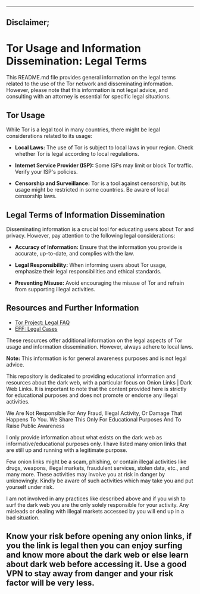 ------------------------------------------------------------------------------------
## Disclaimer;

# Tor Usage and Information Dissemination: Legal Terms

This README.md file provides general information on the legal terms related to the use of the Tor network and disseminating information. However, please note that this information is not legal advice, and consulting with an attorney is essential for specific legal situations.

## Tor Usage

While Tor is a legal tool in many countries, there might be legal considerations related to its usage:

- **Local Laws:** The use of Tor is subject to local laws in your region. Check whether Tor is legal according to local regulations.

- **Internet Service Provider (ISP):** Some ISPs may limit or block Tor traffic. Verify your ISP's policies.

- **Censorship and Surveillance:** Tor is a tool against censorship, but its usage might be restricted in some countries. Be aware of local censorship laws.

## Legal Terms of Information Dissemination

Disseminating information is a crucial tool for educating users about Tor and privacy. However, pay attention to the following legal considerations:

- **Accuracy of Information:** Ensure that the information you provide is accurate, up-to-date, and complies with the law.

- **Legal Responsibility:** When informing users about Tor usage, emphasize their legal responsibilities and ethical standards.

- **Preventing Misuse:** Avoid encouraging the misuse of Tor and refrain from supporting illegal activities.

## Resources and Further Information

- [Tor Project: Legal FAQ](https://www.torproject.org/docs/faq.html.en#Legal)
- [EFF: Legal Cases](https://www.eff.org/issues/tor-legal-faq)

These resources offer additional information on the legal aspects of Tor usage and information dissemination. However, always adhere to local laws.

**Note:** This information is for general awareness purposes and is not legal advice.


This repository is dedicated to providing educational information and resources about the dark web, with a particular focus on Onion Links | Dark Web Links. It is important to note that the content provided here is strictly for educational purposes and does not promote or endorse any illegal activities.

We Are Not Responsible For Any Fraud, Illegal Activity, Or Damage That Happens To You. We Share This Only For Educational Purposes And To Raise Public Awareness

I only provide information about what exists on the dark web as informative/educational purposes only. I have listed many onion links that are still up and running with a legitimate purpose.

Few onion links might be a scam, phishing, or contain illegal activities like drugs, weapons, illegal markets, fraudulent services, stolen data, etc., and many more. These activities may involve you at risk in danger by unknowingly. Kindly be aware of such activities which may take you and put yourself under risk.

I am not involved in any practices like described above and if you wish to surf the dark web you are the only solely responsible for your activity. Any misleads or dealing with illegal markets accessed by you will end up in a bad situation.

Know your risk before opening any onion links, if you the link is legal then you can enjoy surfing and know more about the dark web or else learn about dark web before accessing it. Use a good VPN to stay away from danger and your risk factor will be very less.
------------------------------------------------------------------------------------
